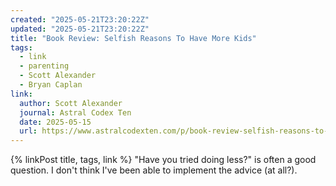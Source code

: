 ```yaml
---
created: "2025-05-21T23:20:22Z"
updated: "2025-05-21T23:20:22Z"
title: "Book Review: Selfish Reasons To Have More Kids"
tags:
  - link
  - parenting
  - Scott Alexander
  - Bryan Caplan
link:
  author: Scott Alexander
  journal: Astral Codex Ten
  date: 2025-05-15
  url: https://www.astralcodexten.com/p/book-review-selfish-reasons-to-have
---
```


{% linkPost title, tags, link %} "Have you tried doing less?" is often a good question. I don't think I've been able to implement the advice (at all?).

